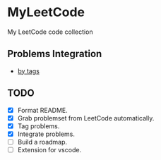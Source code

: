 # MyLeetCode
My LeetCode code collection

## Problems Integration

- [by tags](https://github.com/BjChacha/MyLeetCode/blob/main/Summary_by_tags.md)

## TODO

- [x] Format README.
- [x] Grab problemset from LeetCode automatically.
- [x] Tag problems.
- [x] Integrate problems.
- [ ] Build a roadmap.
- [ ] Extension for vscode. 
